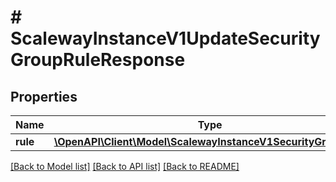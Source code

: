 # # ScalewayInstanceV1UpdateSecurityGroupRuleResponse

## Properties

Name | Type | Description | Notes
------------ | ------------- | ------------- | -------------
**rule** | [**\OpenAPI\Client\Model\ScalewayInstanceV1SecurityGroupRule**](ScalewayInstanceV1SecurityGroupRule.md) |  | [optional]

[[Back to Model list]](../../README.md#models) [[Back to API list]](../../README.md#endpoints) [[Back to README]](../../README.md)

